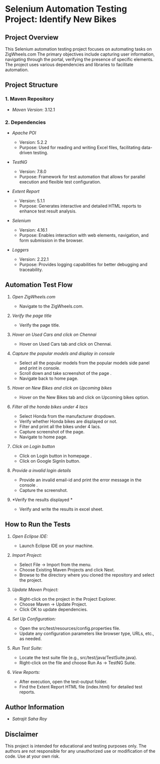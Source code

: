 # Selenium Automation Testing Project: Identify New Bikes
 
## Project Overview
This Selenium automation testing project focuses on automating tasks on ZigWheels.com
The primary objectives include capturing user information, navigating through the portal, verifying the presence of specific elements. 
The project uses various dependencies and libraries to facilitate automation.

## Project Structure
 
### 1. Maven Repository
 
- *Maven Version*: 3.12.1
 
### 2. Dependencies
 
- *Apache POI*
  - Version: 5.2.2
  - Purpose: Used for reading and writing Excel files, facilitating data-driven testing.
 
- *TestNG*
  - Version: 7.8.0
  - Purpose: Framework for test automation that allows for parallel execution and flexible test configuration.
 
- *Extent Report*
  - Version: 5.1.1
  - Purpose: Generates interactive and detailed HTML reports to enhance test result analysis.
 
- *Selenium*
  - Version: 4.16.1
  - Purpose: Enables interaction with web elements, navigation, and form submission in the browser.
 
- *Loggers*
  - Version: 2.22.1
  - Purpose: Provides logging capabilities for better debugging and traceability.
 
## Automation Test Flow
 
1. *Open ZigWheels.com*
   - Navigate to the ZigWheels.com.
 
2. *Verify the page title*
   - Verify the page title.
 
3. *Hover on Used Cars and click on Chennai*
   - Hover on Used Cars tab and click on Chennai.
 
4. *Capture the popular models and display in console*
   - Select all the popular models from the popular models side panel and print in console.
   - Scroll down and take screenshot of the page .
   - Navigate back to home page.
   
6. *Hover on New Bikes and click on Upcoming bikes*
   - Hover on the New Bikes tab and click on Upcoming bikes option.
 
5. *Filter all the honda bikes under 4 lacs*
   - Select Honda from the manufacturer dropdown.
   - Verify whether Honda bikes are displayed or not.
   - Filter and print all the bikes under 4 lacs.
   - Capture screenshot of the page.
   - Navigate to home page.
 
6. *Click on Login button*
   - Click on Login button in homepage .
   - Click on Google SignIn button.
 
7. *Provide a invalid login details*
   - Provide an invalid email-id and print the error message in the console .
   - Capture the screenshot.
 
8. *Verify the results displayed *
   - Verify and write the results in excel sheet.
 
## How to Run the Tests
 
1. *Open Eclipse IDE:*
   - Launch Eclipse IDE on your machine.
 
2. *Import Project:*
   - Select File -> Import from the menu.
   - Choose Existing Maven Projects and click Next.
   - Browse to the directory where you cloned the repository and select the project.
 
3. *Update Maven Project:*
   - Right-click on the project in the Project Explorer.
   - Choose Maven -> Update Project.
   - Click OK to update dependencies.
 
4. *Set Up Configuration:*
   - Open the src/test/resources/config.properties file.
   - Update any configuration parameters like browser type, URLs, etc., as needed.
 
5. *Run Test Suite:*
   - Locate the test suite file (e.g., src/test/java/TestSuite.java).
   - Right-click on the file and choose Run As -> TestNG Suite.
 
6. *View Reports:*
   - After execution, open the test-output folder.
   - Find the Extent Report HTML file (index.html) for detailed test reports.
 
## Author Information
 
- *Satrajit Saha Roy*
 
## Disclaimer
 
This project is intended for educational and testing purposes only. The authors are not responsible for any unauthorized use or modification of the code. Use at your own risk.